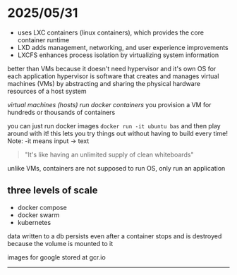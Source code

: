 # 2025/05/31

- uses LXC containers (linux containers), which provides the core container runtime
- LXD adds management, networking, and user experience improvements
- LXCFS enhances process isolation by virtualizing system information

better than VMs because it doesn't need hypervisor and it's own OS for each application
hypervisor is software that creates and manages virtual machines (VMs) by abstracting and sharing the physical hardware resources of a host system

*virtual machines (hosts) run docker containers*
you provision a VM for hundreds or thousands of containers

you can just run docker images `docker run -it ubuntu bas` and then play around with it! this lets you try things out without having to build every time! Note: -it means input -> text

> "It's like having an unlimited supply of clean whiteboards"

unlike VMs, containers are not supposed to run OS, only run an application

## three levels of scale
- docker compose
- docker swarm
- kubernetes

data written to a db persists even after a container stops and is destroyed because the volume is mounted to it

images for google stored at gcr.io

---